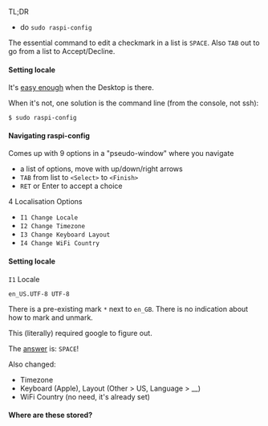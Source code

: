TL;DR

- do ``sudo raspi-config``

The essential command to edit a checkmark in a list is ``SPACE``.  Also ``TAB`` out to go from a list to Accept/Decline.

#### Setting locale

It's [easy enough](../files/1.md) when the Desktop is there.

When it's not, one solution is the command line (from the console, not ssh):

```
$ sudo raspi-config
```

#### Navigating raspi-config

Comes up with 9 options in a "pseudo-window" where you navigate

- a list of options, move with up/down/right arrows
- ``TAB`` from list to ``<Select>`` to ``<Finish>``
- ``RET`` or Enter to accept a choice 

4 Localisation Options

- ``I1 Change Locale``
- ``I2 Change Timezone``
- ``I3 Change Keyboard Layout``
- ``I4 Change WiFi Country``

#### Setting locale

``I1`` Locale

``en_US.UTF-8 UTF-8``

There is a pre-existing mark ``*`` next to ``en_GB``.  There is no indication about how to mark and unmark.

This (literally) required google to figure out.  

The [answer](http://robertawood.com/raspberry-pi/raspberry-pi-initial-setup-headless-no-monitor-or-keyboard-needed/raspi-config/) is:  ``SPACE``!

Also changed:

- Timezone
- Keyboard (Apple), Layout (Other > US, Language > __)
- WiFi Country (no need, it's already set)

#### Where are these stored?
